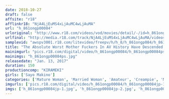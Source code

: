 ```yaml
---
date: 2018-10-27
draft: false
affsite: "r18"
afflinkr18: "NjA4LjEuMS4xLjAuMC4wLjAuMA"
url: "h_861ongp00084"
urloriginal: "http://www.r18.com/videos/vod/movies/detail/-/id=h_861ongp00084"
urlfinal: "http://media.r18.com/track/NjA4LjEuMS4xLjAuMC4wLjAuMA/videos/vod/movies/detail/-/id=h_861ongp00084"
samplevid: "awspv3001.r18.com/litevideo/freepv/h/h_8/h_861ongp084/h_861ongp084_dmb_w.mp4"
title: "The Absolute Worst Mother Fuckers In AV History Have Descended Upon Us!! We Negotiated With These Beautiful Mature Woman Babes Introduced To Us By The Production Company To Agree To Creampie Sex While We Were Filming! Of Course, We Weren't Forcing Anyone To Do It"
mainimgurl: "pics.r18.com/digital/video/h_861ongp00084/h_861ongp00084ps.jpg"
mainimgs: "h_861ongp00084ps.jpg"
releasedate: "Jan. 13, 2017"
duration: 150
productioncomp: "KIRAMEKI"
girls: ['Sayo Makino']
categories: ['Mature Woman', 'Married Woman', 'Amateur', 'Creampie', 'Masturbation', 'Hi-Def']
imgurls: ['pics.r18.com/digital/video/h_861ongp00084/h_861ongp00084jp-1.jpg', 'pics.r18.com/digital/video/h_861ongp00084/h_861ongp00084jp-2.jpg', 'pics.r18.com/digital/video/h_861ongp00084/h_861ongp00084jp-3.jpg', 'pics.r18.com/digital/video/h_861ongp00084/h_861ongp00084jp-4.jpg', 'pics.r18.com/digital/video/h_861ongp00084/h_861ongp00084jp-5.jpg', 'pics.r18.com/digital/video/h_861ongp00084/h_861ongp00084jp-6.jpg', 'pics.r18.com/digital/video/h_861ongp00084/h_861ongp00084jp-7.jpg', 'pics.r18.com/digital/video/h_861ongp00084/h_861ongp00084jp-8.jpg', 'pics.r18.com/digital/video/h_861ongp00084/h_861ongp00084jp-9.jpg', 'pics.r18.com/digital/video/h_861ongp00084/h_861ongp00084jp-10.jpg', 'pics.r18.com/digital/video/h_861ongp00084/h_861ongp00084jp-11.jpg', 'pics.r18.com/digital/video/h_861ongp00084/h_861ongp00084jp-12.jpg', 'pics.r18.com/digital/video/h_861ongp00084/h_861ongp00084jp-13.jpg', 'pics.r18.com/digital/video/h_861ongp00084/h_861ongp00084jp-14.jpg', 'pics.r18.com/digital/video/h_861ongp00084/h_861ongp00084jp-15.jpg', 'pics.r18.com/digital/video/h_861ongp00084/h_861ongp00084jp-16.jpg', 'pics.r18.com/digital/video/h_861ongp00084/h_861ongp00084jp-17.jpg', 'pics.r18.com/digital/video/h_861ongp00084/h_861ongp00084jp-18.jpg', 'pics.r18.com/digital/video/h_861ongp00084/h_861ongp00084jp-19.jpg', 'pics.r18.com/digital/video/h_861ongp00084/h_861ongp00084jp-20.jpg']
imgs: ['h_861ongp00084jp-1.jpg', 'h_861ongp00084jp-2.jpg', 'h_861ongp00084jp-3.jpg', 'h_861ongp00084jp-4.jpg', 'h_861ongp00084jp-5.jpg', 'h_861ongp00084jp-6.jpg', 'h_861ongp00084jp-7.jpg', 'h_861ongp00084jp-8.jpg', 'h_861ongp00084jp-9.jpg', 'h_861ongp00084jp-10.jpg', 'h_861ongp00084jp-11.jpg', 'h_861ongp00084jp-12.jpg', 'h_861ongp00084jp-13.jpg', 'h_861ongp00084jp-14.jpg', 'h_861ongp00084jp-15.jpg', 'h_861ongp00084jp-16.jpg', 'h_861ongp00084jp-17.jpg', 'h_861ongp00084jp-18.jpg', 'h_861ongp00084jp-19.jpg', 'h_861ongp00084jp-20.jpg']
---
```

